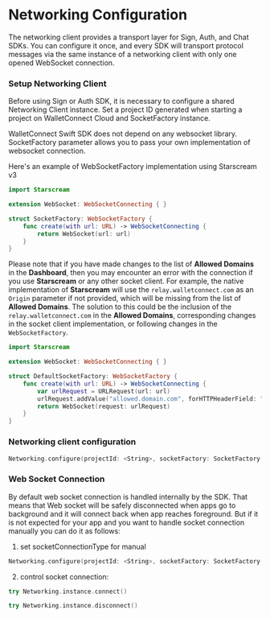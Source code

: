 # Networking Configuration

The networking client provides a transport layer for Sign, Auth, and Chat SDKs. You can configure it once, and every SDK will transport protocol messages via the same instance of a networking client with only one opened WebSocket connection.

### Setup Networking Client

Before using Sign or Auth SDK, it is necessary to configure a shared Networking Client instance. Set a project ID generated when starting a project on WalletConnect Cloud and SocketFactory instance.

WalletConnect Swift SDK does not depend on any websocket library. SocketFactory parameter allows you to pass your own implementation of websocket connection.

Here's an example of WebSocketFactory implementation using Starscream v3

```swift
import Starscream

extension WebSocket: WebSocketConnecting { }

struct SocketFactory: WebSocketFactory {
    func create(with url: URL) -> WebSocketConnecting {
        return WebSocket(url: url)
    }
}
```

Please note that if you have made changes to the list of **Allowed Domains** in the **Dashboard**, then you may encounter an error with the connection if you use **Starscream** or any other socket client. For example, the native implementation of **Starscream** will use the `relay.walletconnect.com` as an `Origin` parameter if not provided, which will be missing from the list of **Allowed Domains**. The solution to this could be the inclusion of the `relay.walletconnect.com` in the **Allowed Domains**, corresponding changes in the socket client implementation, or following changes in the `WebSocketFactory`.

```swift
import Starscream

extension WebSocket: WebSocketConnecting { }

struct DefaultSocketFactory: WebSocketFactory {
    func create(with url: URL) -> WebSocketConnecting {
        var urlRequest = URLRequest(url: url)
        urlRequest.addValue("allowed.domain.com", forHTTPHeaderField: "Origin")
        return WebSocket(request: urlRequest)
    }
}
```

### Networking client configuration 

```swift
Networking.configure(projectId: <String>, socketFactory: SocketFactory())
```

### Web Socket Connection

By default web socket connection is handled internally by the SDK. That means that Web socket will be safely disconnected when apps go to background and it will connect back when app reaches foreground. But if it is not expected for your app and you want to handle socket connection manually you can do it as follows:

1. set socketConnectionType for manual  
```swift
Networking.configure(projectId: <String>, socketFactory: SocketFactory(), socketConnectionType: .manual)
```  
2. control socket connection:  
```swift
try Networking.instance.connect()
```
```swift
try Networking.instance.disconnect()
```
